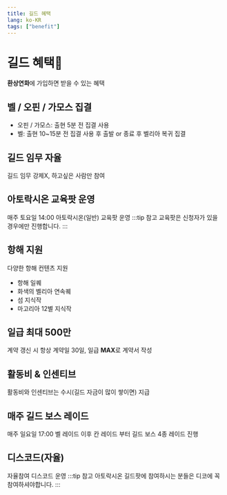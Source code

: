 ```yaml
---
title: 길드 혜택
lang: ko-KR
tags: ["benefit"]
---
```

# 길드 혜택:gift:

**환상연화**에 가입하면 받을 수 있는 혜택
## 벨 / 오핀 / 가모스 집결
 - 오핀 / 가모스: 출현 5분 전 집결 사용
 - 벨: 출현 10~15분 전 집결 사용 후 출발 or 종료 후 벨리아 복귀 집결

## 길드 임무 자율
길드 임무 강제X, 하고싶은 사람만 참여

## 아토락시온 교육팟 운영
매주 토요일 14:00 아토락시온(일반) 교육팟 운영
:::tip 참고
교육팟은 신청자가 있을 경우에만 진행합니다.
:::

## 항해 지원
다양한 항해 컨텐츠 지원
 - 항해 일퀘
 - 화색의 벨리아 연속퀘
 - 섬 지식작
 - 마고리아 12별 지식작

## 일급 최대 500만
계약 갱신 시 항상 계약일 30일, 일급 **MAX**로 계약서 작성

## 활동비 & 인센티브
활동비와 인센티브는 수시(길드 자금이 많이 쌓이면) 지급

## 매주 길드 보스 레이드
매주 일요일 17:00 벨 레이드 이후 칸 레이드 부터 길드 보스 4종 레이드 진행

## 디스코드(자율)
자율참여 디스코드 운영
:::tip 참고
아토락시온 길드팟에 참여하시는 분들은 디코에 꼭 참여하셔야합니다.
:::
